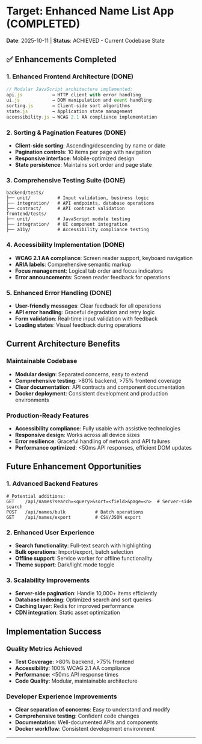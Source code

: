 # Target: Enhanced Name List App (COMPLETED)

**Date**: 2025-10-11 | **Status**: ACHIEVED - Current Codebase State

## ✅ Enhancements Completed

### 1. Enhanced Frontend Architecture (DONE)

```javascript
// Modular JavaScript architecture implemented:
api.js           → HTTP client with error handling
ui.js            → DOM manipulation and event handling
sorting.js       → Client-side sort algorithms
state.js         → Application state management
accessibility.js → WCAG 2.1 AA compliance implementation
```

### 2. Sorting & Pagination Features (DONE)

- **Client-side sorting**: Ascending/descending by name or date
- **Pagination controls**: 10 items per page with navigation
- **Responsive interface**: Mobile-optimized design
- **State persistence**: Maintains sort order and page state

### 3. Comprehensive Testing Suite (DONE)

```
backend/tests/
├── unit/          # Input validation, business logic
├── integration/   # API endpoints, database operations
├── contract/      # API contract validation
frontend/tests/
├── unit/          # JavaScript module testing
├── integration/   # UI component integration
├── a11y/          # Accessibility compliance testing
```

### 4. Accessibility Implementation (DONE)

- **WCAG 2.1 AA compliance**: Screen reader support, keyboard navigation
- **ARIA labels**: Comprehensive semantic markup
- **Focus management**: Logical tab order and focus indicators
- **Error announcements**: Screen reader feedback for operations

### 5. Enhanced Error Handling (DONE)

- **User-friendly messages**: Clear feedback for all operations
- **API error handling**: Graceful degradation and retry logic
- **Form validation**: Real-time input validation with feedback
- **Loading states**: Visual feedback during operations

## Current Architecture Benefits

### Maintainable Codebase

- **Modular design**: Separated concerns, easy to extend
- **Comprehensive testing**: >80% backend, >75% frontend coverage
- **Clear documentation**: API contracts and component documentation
- **Docker deployment**: Consistent development and production environments

### Production-Ready Features

- **Accessibility compliance**: Fully usable with assistive technologies
- **Responsive design**: Works across all device sizes
- **Error resilience**: Graceful handling of network and API failures
- **Performance optimized**: <50ms API responses, efficient DOM updates

## Future Enhancement Opportunities

### 1. Advanced Backend Features

```http
# Potential additions:
GET    /api/names?search=<query>&sort=<field>&page=<n>  # Server-side search
POST   /api/names/bulk           # Batch operations
GET    /api/names/export         # CSV/JSON export
```

### 2. Enhanced User Experience

- **Search functionality**: Full-text search with highlighting
- **Bulk operations**: Import/export, batch selection
- **Offline support**: Service worker for offline functionality
- **Theme support**: Dark/light mode toggle

### 3. Scalability Improvements

- **Server-side pagination**: Handle 10,000+ items efficiently
- **Database indexing**: Optimized search and sort queries
- **Caching layer**: Redis for improved performance
- **CDN integration**: Static asset optimization

## Implementation Success

### Quality Metrics Achieved

- **Test Coverage**: >80% backend, >75% frontend
- **Accessibility**: 100% WCAG 2.1 AA compliance
- **Performance**: <50ms API response times
- **Code Quality**: Modular, maintainable architecture

### Developer Experience Improvements

- **Clear separation of concerns**: Easy to understand and modify
- **Comprehensive testing**: Confident code changes
- **Documentation**: Well-documented APIs and components
- **Docker workflow**: Consistent development environment

---

